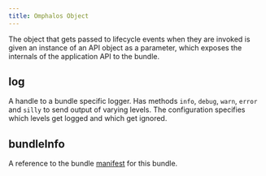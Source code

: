 ```yaml
---
title: Omphalos Object
---
```


The object that gets passed to lifecycle events when they are invoked is given
an instance of an API object as a parameter, which exposes the internals of the
application API to the bundle.


## log

A handle to a bundle specific logger. Has methods `info`, `debug`, `warn`,
`error` and `silly` to send output of varying levels. The configuration
specifies which levels get logged and which get ignored.


## bundleInfo

A reference to the bundle [manifest](/docs/guides/manifest) for this bundle.
